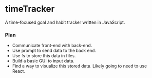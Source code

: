# timeTracker 
A time-focused goal and habit tracker written in JavaScript.

### Plan 
- Communicate front-end with back-end.
- Use prompt to send data to the back end. 
- Use fs to store this data in files.
- Build a basic GUI to input data.
- Find a way to visualize this stored data. Likely going to need to use React.